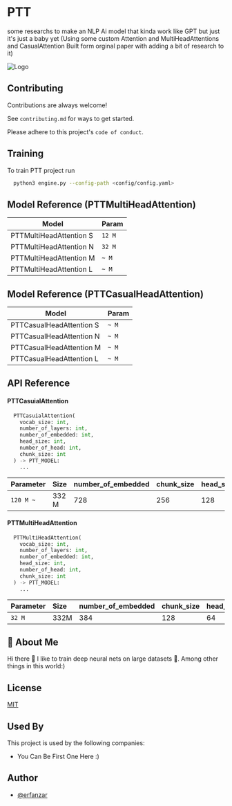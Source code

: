 
# PTT
some researchs to make an NLP Ai model that kinda work like GPT but just it's just a baby yet (Using some custom Attention and MultiHeadAttentions and CasualAttention Built form orginal paper with adding a bit of research to it)


![Logo](https://dev-to-uploads.s3.amazonaws.com/uploads/articles/th5xamgrr6se0x5ro4g6.png)


## Contributing

Contributions are always welcome!

See `contributing.md` for ways to get started.

Please adhere to this project's `code of conduct`.


## Training

To train PTT project run

```bash
  python3 engine.py --config-path <config/config.yaml>
```

## Model Reference (PTTMultiHeadAttention)

| Model                     | Param  |                           
|---------------------------|--------|
| PTTMultiHeadAttention S   | `12 M` |
| PTTMultiHeadAttention N   | `32 M` |
| PTTMultiHeadAttention M   | `~ M`  |
| PTTMultiHeadAttention L   | `~ M`  |


## Model Reference (PTTCasualHeadAttention)

| Model                      | Param   |                           
|----------------------------|---------|
| PTTCasualHeadAttention S   | `~ M`   |
| PTTCasualHeadAttention N   | `~ M`   |
| PTTCasualHeadAttention M   | `~ M`   |
| PTTCasualHeadAttention L   | `~ M`   |

## API Reference

#### PTTCasuialAttention

```python
  PTTCasuialAttention(
    vocab_size: int,
    number_of_layers: int,
    number_of_embedded: int,
    head_size: int,
    number_of_head: int,
    chunk_size: int
  ) -> PTT_MODEL:
    ...
```


| Parameter       | Size   | number_of_embedded | chunk_size | head_size | number_of_head | number_of_layers |
|:----------------|:-------|:-------------------|------------|-----------|----------------|------------------|
| `120 M ~`       | 332 M  | 728                | 256        | 128       | 14             | 20               |

#### PTTMultiHeadAttention

```python
  PTTMultiHeadAttention(
    vocab_size: int,
    number_of_layers: int,
    number_of_embedded: int,
    head_size: int,
    number_of_head: int,
    chunk_size: int
  ) -> PTT_MODEL:
    ...
```

| Parameter   | Size  | number_of_embedded | chunk_size | head_size | number_of_head | number_of_layers    |
|:------------|:------|:-------------------|------------|-----------|----------------|---------------------|
| `32 M`      | 332M  | 384                | 128        | 64        | 8              | 18                  |




## 🚀 About Me
Hi there 👋
I like to train deep neural nets on large datasets 🧠.
Among other things in this world:)

## License

[MIT](https://choosealicense.com/licenses/mit/)


## Used By

This project is used by the following companies:

- You Can Be First One Here :)



## Author

- [@erfanzar](https://www.github.com/erfanzar)

